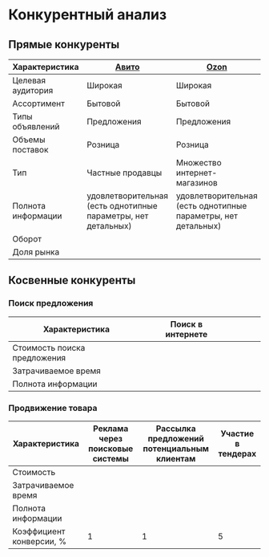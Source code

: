 # Конкурентный анализ

## Прямые конкуренты

| Характеристика     | [Авито](https://avito.ru/) | [Ozon](https://ozon.ru)      | [Aliexpress](https://aliexpress.com) | [Wildberries](https://www.wildberries.ru/) | [Yandex.Market](https://market.yandex.ru)                     |
|--------------------|----------------------------|------------------------------|--------------------------------------|--------------------------------------------|---------------------------------------------------------------|
| Целевая аудитория  | Широкая                    | Широкая                      | Широкая                              | Широкая                                    | Широкая                                                       |
| Ассортимент        | Бытовой                    | Бытовой                      | Широкий                              | Широкий                                    | Широкий                                                       |
| Типы объявлений    | Предложения                | Предложения                  | Предложения                          | Предложения                                | Предложения                                                   |
| Объемы поставок    | Розница                    | Розница                      | Розница                              | Розница                                    | Розница                                                       |
| Тип                | Частные продавцы           | Множество интернет-магазинов | Множество интернет-магазинов         | Множество интернет-магазинов               | Множество интернет-магазинов                                  |
| Полнота информации | удовлетворительная (есть однотипные параметры, нет детальных)                 | удовлетворительная (есть однотипные параметры, нет детальных)                    | удовлетворительная (есть однотипные параметры, нет детальных)            | удовлетворительная (есть однотипные параметры, нет детальных)                                    | удовлетворительная (есть однотипные параметры, нет детальных) |
| Оборот             |                            |                              |                                      |                                            |                                                               |
| Доля рынка         |                            |                              |                                      |                                            |                                                               |

## Косвенные конкуренты

### Поиск предложения

| Характеристика               | Поиск в интернете |     |     |     |     |
|------------------------------|-------------------|-----|-----|-----|-----|
| Стоимость поиска предложения |                   |     |     |     |     |
| Затрачиваемое время          |                   |     |     |     |     |
| Полнота информации           |                   |     |     |     |     |

### Продвижение товара

| Характеристика           | Реклама через поисковые системы | Рассылка предложений потенциальным клиентам | Участие в тендерах |
|--------------------------|---------------------------------|---------------------------------------------|--------------------|
| Стоимость                |                                 |                                             |                    |
| Затрачиваемое время      |                                 |                                             |                    |
| Полнота информации       |                                 |                                             |                    |
| Коэффициент конверсии, % | 1                               | 1                                           | 5                  |
